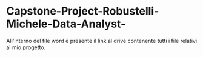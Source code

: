# Capstone-Project-Robustelli-Michele-Data-Analyst-

All'interno del file word è presente il link al drive contenente tutti i file relativi al mio progetto.
